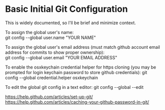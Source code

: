 Basic Initial Git Configuration
===============================

This is widely documented, so I'll be brief and minimize context.
  
To assign the global user's name:  
        git config --global user.name "YOUR NAME"  
  
To assign the global user's email address (must match github account email
address for commits to show proper ownership):  
        git config --global user.email "YOUR EMAIL ADDRESS"  
  
To enable the osxkeychain credential helper for https cloning (you may be
prompted for login keychain password to store github credentials):
        git config --global credential.helper osxkeychain  
  
To edit the global git config in a text editor:
        git config --global --edit  
  
https://help.github.com/articles/set-up-git/
https://help.github.com/articles/caching-your-github-password-in-git/
